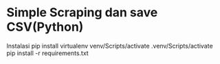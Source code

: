 # Simple Scraping dan save CSV(Python)

Instalasi
pip install virtualenv
venv/Scripts/activate
.venv/Scripts/activate
pip install -r requirements.txt



